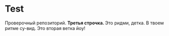 # Test
Проверочный репозиторий.
<b> Третья строчка. </b>
Это ридми, детка. В твоем ритме су-вид.
Это вторая ветка йоу!
